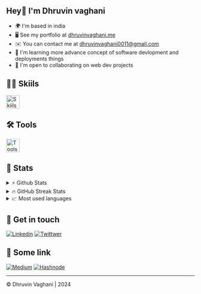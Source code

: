 ##  Hey👋 I'm Dhruvin vaghani

* 🌍  I'm based in india
* 🖥️  See my portfolio at [dhruvinvaghani.me](http://www.dhruvinvaghani.me/)
* ✉️  You can contact me at [dhruvinvaghani0011@gmail.com](mailto:dhruvinvaghani0011@gmail.com)
* 🧠  I'm learning more advance concept of software devlopment and deployments things
* 🤝  I'm open to collaborating on web dev projects

## 👩‍💻 Skiils
<img src="https://skillicons.dev/icons?i=js,ts,python,tailwind,react,redux,nextjs,nodejs,expressjs,php,laravel,mongodb,mysql&theme=dark"  height="36" alt="Skiils"  />


## 🛠 Tools
<img src="https://skillicons.dev/icons?i=git,postman,docker,vscode&theme=dark"  height="36" alt="Tools"  />

## 💯 Stats

<details>
  <summary>⚡ Github Stats</summary>
  <br>
  <img src="https://github-readme-stats.vercel.app/api?username=dhruvinvaghani001&show_icons=true&theme=tokyonight&hide_border=true" alt="Github Stats" />
</details>


<details>
  <summary>🔥 GitHub Streak Stats</summary>
  <br>
  <img src="http://github-readme-streak-stats.herokuapp.com?user=dhruvinvaghani001&theme=tokyonight&hide_border=true&date_format=M%20j%5B%2C%20Y%5D" alt="GitHub Streak Stats" />
</details>

<details>
  <summary>📈 Most used languages</summary>
  <br>
  <img src="https://github-readme-stats.vercel.app/api/top-langs?username=dhruvinvaghani001&show_icons=true&locale=en&layout=compact&theme=tokyonight" alt="Github Activity Graph" />
</details>


## 🤝 Get in touch
[![Linkedin](https://skillicons.dev/icons?i=linkedin)](https://www.linkedin.com/in/dhruvin-vaghani-02588123b)
[![Twittwer](https://skillicons.dev/icons?i=twitter)](https://twitter.com/Dhruvin0001)

## 🔗 Some link
[![Medium](https://img.shields.io/badge/Medium-12100E?style=for-the-badge&logo=medium&logoColor=white)](https://medium.com/@dhruvinvaghani0011)
[![Hashnode](https://img.shields.io/badge/Hashnode-2962FF?style=for-the-badge&logo=hashnode&logoColor=white)](https://javascript002.hashnode.dev/)

<hr />
<div>©️ Dhruvin Vaghani | 2024
</div>

<!--
<div style="text-align:center">
<img src="https://github.com/dhruvinvaghani001/dhruvinvaghani001/assets/111104960/20c51648-f044-4e48-a4e3-7423362d9bba" height="46" alt="medium">
<img src="https://github.com/dhruvinvaghani001/dhruvinvaghani001/assets/111104960/4cf5a30c-4ef0-4c5e-ace8-4a0e85eba9c5" height="46" alt="linkedin">
<img src="https://github.com/dhruvinvaghani001/dhruvinvaghani001/assets/111104960/0cb52edb-27dc-48a9-a363-36c8463363c2" height="58" alt="twitter">
<div>
--!>


